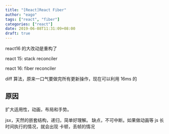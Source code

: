 ```yaml
---
title: "[React]React Fiber"
author: "eago"
tags: ["react", "fiber"]
categories: ["react"]
date: 2019-06-08T11:31:09+08:00
draft: true
---
```


react16 的大改动是重构了

react 15: stack reconciler

react 16: fiber reconciler

diff 算法，原来一口气要做完所有更新操作，现在可以利用 16ms 的

## 原因

扩大适用性，动画，布局和手势。

jsx，天然的嵌套结构，递归，简单好理解。
缺点，不可中断。如果做动画等 js 长时间执行的情况，就会出现 卡顿，丢帧的情况
